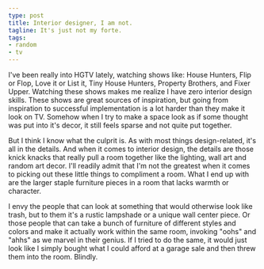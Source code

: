 ```yaml
---
type: post
title: Interior designer, I am not.
tagline: It's just not my forte.
tags:
- random
- tv
---
```


I've been really into HGTV lately, watching shows like: House Hunters, Flip or Flop, Love it or List it, Tiny House Hunters, Property Brothers, and Fixer Upper. Watching these shows makes me realize I have zero interior design skills. These shows are great sources of inspiration, but going from inspiration to successful implementation is a lot harder than they make it look on TV. Somehow when I try to make a space look as if some thought was put into it's decor, it still feels sparse and not quite put together. 

But I think I know what the culprit is. As with most things design-related, it's all in the details. And when it comes to interior design, the details are those knick knacks that really pull a room together like the lighting, wall art and random art decor. I'll readily admit that I'm not the greatest when it comes to picking out these little things to compliment a room. What I end up with are the larger staple furniture pieces in a room that lacks warmth or character. 

I envy the people that can look at something that would otherwise look like trash, but to them it's a rustic lampshade or a unique wall center piece. Or those people that can take a bunch of furniture of different styles and colors and make it actually work within the same room, invoking "oohs" and "ahhs" as we marvel in their genius. If I tried to do the same, it would just look like I simply bought what I could afford at a garage sale and then threw them into the room. Blindly.


